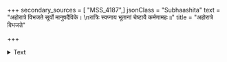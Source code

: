 +++
secondary_sources = [ "MSS_4187",]
jsonClass = "Subhaashita"
text = "अहोरात्रे विभजते सूर्यो मानुषदैविके।  \nरात्रिः स्वप्नाय भूतानां चेष्टायै कर्मणामहः॥"
title = "अहोरात्रे विभजते"

+++

<details><summary>Text</summary>

अहोरात्रे विभजते सूर्यो मानुषदैविके।  
रात्रिः स्वप्नाय भूतानां चेष्टायै कर्मणामहः॥
</details>

